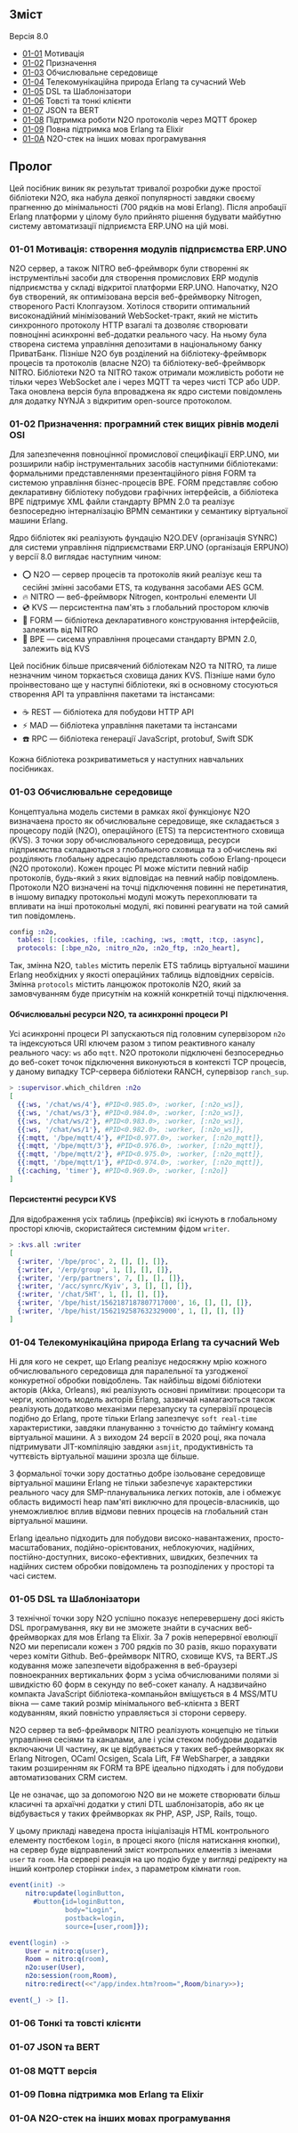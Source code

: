 ## Зміст

Версія 8.0

* [01-01](https://github.com/synrc/n2o.dev/blob/master/books/n2o/md/01.PROLOGUE.md#01-01-%D0%BC%D0%BE%D1%82%D0%B8%D0%B2%D0%B0%D1%86%D1%96%D1%8F-%D1%81%D1%82%D0%B2%D0%BE%D1%80%D0%B5%D0%BD%D0%BD%D1%8F-%D0%BC%D0%BE%D0%B4%D1%83%D0%BB%D1%96%D0%B2-%D0%BF%D1%96%D0%B4%D0%BF%D1%80%D0%B8%D1%94%D0%BC%D1%81%D1%82%D0%B2%D0%B0-erpuno) Мотивація
* [01-02](https://github.com/synrc/n2o.dev/blob/master/books/n2o/md/01.PROLOGUE.md#01-02-%D0%BF%D1%80%D0%B8%D0%B7%D0%BD%D0%B0%D1%87%D0%B5%D0%BD%D0%BD%D1%8F-%D0%BF%D1%80%D0%BE%D0%B3%D1%80%D0%B0%D0%BC%D0%BD%D0%B8%D0%B9-%D1%81%D1%82%D0%B5%D0%BA-%D0%B2%D0%B8%D1%89%D0%B8%D1%85-%D1%80%D1%96%D0%B2%D0%BD%D1%96%D0%B2-%D0%BC%D0%BE%D0%B4%D0%B5%D0%BB%D1%96-osi) Призначення
* [01-03](https://github.com/synrc/n2o.dev/blob/master/books/n2o/md/01.PROLOGUE.md#01-03-%D0%BE%D0%B1%D1%87%D0%B8%D1%81%D0%BB%D1%8E%D0%B2%D0%B0%D0%BB%D1%8C%D0%BD%D0%B5-%D1%81%D0%B5%D1%80%D0%B5%D0%B4%D0%BE%D0%B2%D0%B8%D1%89%D0%B5) Обчислювальне середовище
* [01-04](https://github.com/synrc/n2o.dev/blob/master/books/n2o/md/01.PROLOGUE.md#01-04-%D1%82%D0%B5%D0%BB%D0%B5%D0%BA%D0%BE%D0%BC%D1%83%D0%BD%D1%96%D0%BA%D0%B0%D1%86%D1%96%D0%B9%D0%BD%D0%B0-%D0%BF%D1%80%D0%B8%D1%80%D0%BE%D0%B4%D0%B0-erlang-%D1%82%D0%B0-%D1%81%D1%83%D1%87%D0%B0%D1%81%D0%BD%D0%B8%D0%B9-web) Телекомунікаційна природа Erlang та сучасний Web
* [01-05](https://github.com/synrc/n2o.dev/blob/master/books/n2o/md/01.PROLOGUE.md#01-05-dsl-%D1%82%D0%B0-%D1%88%D0%B0%D0%B1%D0%BB%D0%BE%D0%BD%D1%96%D0%B7%D0%B0%D1%82%D0%BE%D1%80%D0%B8) DSL та Шаблонізатори
* [01-06]() Товсті та тонкі клієнти
* [01-07](https://github.com/synrc/n2o.dev/blob/master/books/n2o/md/01.PROLOGUE.md#01-06-json-%D1%82%D0%B0-bert) JSON та BERT
* [01-08](https://github.com/synrc/n2o.dev/blob/master/books/n2o/md/01.PROLOGUE.md#01-07-mqtt-%D0%B2%D0%B5%D1%80%D1%81%D1%96%D1%8F) Підтримка роботи N2O протоколів через MQTT брокер
* [01-09]() Повна підтримка мов Erlang та Elixir
* [01-0A]() N2O-стек на інших мовах програмування

## Пролог

Цей посібник виник як результат тривалої розробки дуже простої бібліотеки N2O,
яка набула деякої популярності завдяки своєму прагненню до мінімальності (700 рядків на мові Erlang).
Після апробації Erlang платформи у цілому було прийнято рішення
будувати майбутню систему автоматизації підприємста ERP.UNO на цій мові.

### 01-01 Мотивація: створення модулів підприємства ERP.UNO

N2O сервер, а також NITRO веб-фреймворк були створенні як інструментільні засоби
для створення промислових ERP модулів підприємства у складі відкритої платформи ERP.UNO.
Напочатку, N2O був створений, як оптимізована версія веб-фреймворку Nitrogen,
створеного Расті Клопгаузом. Хотілося створити оптимальний високонадійний мінімізований
WebSocket-тракт, який не містить синхронного протоколу HTTP взагалі та дозволяє
створювати повноцінні асинхронні веб-додатки реального часу. На ньому була створена система
управління депозитами в національному банку ПриватБанк.
Пізніше N2O був розділений на бібліотеку-фреймворк процесів та протоколів (власне N2O) та
бібліотеку-веб-фреймворк NITRO. Бібліотеки N2O та NITRO також отримали можливість роботи
не тільки через WebSocket але і через MQTT та через чисті TCP або UDP. Така оновлена версія
була впроваджена як ядро системи повідомлень для додатку NYNJA з відкритим open-source протоколом.

### 01-02 Призначення: програмний стек вищих рівнів моделі OSI

Для запезпечення повноцінної промислової специфікації ERP.UNO,
ми розширили набір інструментальних засобів наступними бібліотеками:
формальними представленнями презентаційного рівня FORM та системою управління бізнес-процесів BPE.
FORM представляє собою декларативну бібліотеку побудови графічних інтерфейсів,
а бібліотека BPE підтримує XML файли стандарту BPMN 2.0 та реалізує
безпосередню інтерналізацію BPMN семантики у семантику віртуальної машини Erlang.

Ядро бібліотек які реалізують фундацію N2O.DEV (організація SYNRC)
для системи управління підприємствами ERP.UNO (організація ERPUNO)
у версії 8.0 виглядає наступним чином:

* ⭕ N2O &mdash; сервер процесів та протоколів який реалізує кеш та сесійні змінні засобами ETS, та кодування засобами AES GCM.
* 🔥 NITRO &mdash; веб-фреймворк Nitrogen, контрольні елементи UI
* 💿 KVS &mdash; персистентна пам'ять з глобальний простором ключів
* 🧾 FORM &mdash; бібліотека декларативного конструювання інтерфейсіів, залежить від NITRO
* 💠 BPE &mdash; сисема управління процесами стандарту BPMN 2.0, залежить від KVS

Цей посібник більше присвячений бібліотекам N2O та NITRO,
та лише незначним чином торкається сховища даних KVS. Пізніше нами було проінвестовано
ще у наступні бібліотеки, які в основному стосуються створення API та управління
пакетами та інстансами:

* ☕ REST &mdash; бібліотека для побудови HTTP API
* ⚡ MAD &mdash; бібліотека управління пакетами та інстансами
* ☎️ RPC &mdash; бібліотека генерації JavaScript, protobuf, Swift SDK

Кожна бібліотека розкриватиметься у наступних навчальних посібниках.

### 01-03 Обчислювальне середовище

Концептуальна модель системи в рамках якої функціонує N2O визначаена просто як
обчислювальне середовище, яке складається з процесору подій (N2O),
операційного (ETS) та персистентного сховища (KVS).
З точки зору обчислювального середовища, ресурси підприємства складаються
з глобального сховища та з обчислень які розділяють глобальну адресацію представляють
собою Erlang-процеси (N2O протоколи).
Кожен процес PI може містити певний набір протоколів, будь-який з яких відповідає на певний набір повідомлень.
Протоколи N2O визначені на точці підключення повинні не перетинатия, в іншому випадку протокольні
модулі можуть перехоплювати та впливати на інші протокольні модулі, які повинні реагувати
на той самий тип повідомлень.

```elixir
config :n2o,
  tables: [:cookies, :file, :caching, :ws, :mqtt, :tcp, :async],
  protocols: [:bpe_n2o, :nitro_n2o, :n2o_ftp, :n2o_heart],
```

Так, змінна N2O, `tables` містить перелік ETS таблиць віртуальної машини Erlang необхідних
у якості операційних таблиць відповідних сервісів. Змінна `protocols` містить ланцюжок протоколів N2O,
який за замовчуванням буде присутнім на кожній конкретній точці підключення.

#### Обчислювальні ресурси N2O, та асинхронні процеси PI

Усі асинхронні процеси PI запускаються під головним супервізором `n2o` та індексуються URI
ключем разом з типом реактивного каналу реального часу: `ws` або `mqtt`.
N2O протоколи підключені безпосередньо до веб-сокет точок підключення виконуються в контексті TCP процесів,
у даному випадку TCP-сервера бібліотеки RANCH, супервізор `ranch_sup`.

```elixir
> :supervisor.which_children :n2o
[
  {{:ws, '/chat/ws/4'}, #PID<0.985.0>, :worker, [:n2o_ws]},
  {{:ws, '/chat/ws/3'}, #PID<0.984.0>, :worker, [:n2o_ws]},
  {{:ws, '/chat/ws/2'}, #PID<0.983.0>, :worker, [:n2o_ws]},
  {{:ws, '/chat/ws/1'}, #PID<0.982.0>, :worker, [:n2o_ws]},
  {{:mqtt, '/bpe/mqtt/4'}, #PID<0.977.0>, :worker, [:n2o_mqtt]},
  {{:mqtt, '/bpe/mqtt/3'}, #PID<0.976.0>, :worker, [:n2o_mqtt]},
  {{:mqtt, '/bpe/mqtt/2'}, #PID<0.975.0>, :worker, [:n2o_mqtt]},
  {{:mqtt, '/bpe/mqtt/1'}, #PID<0.974.0>, :worker, [:n2o_mqtt]},
  {{:caching, 'timer'}, #PID<0.969.0>, :worker, [:n2o]}
]
```

#### Персистентні ресурси KVS

Для відображення усіх таблиць (префіксів) які існують в глобальному просторі ключів,
скористайтеся системним фідом `writer`.

```elixir
> :kvs.all :writer
[
  {:writer, '/bpe/proc', 2, [], [], []},
  {:writer, '/erp/group', 1, [], [], []},
  {:writer, '/erp/partners', 7, [], [], []},
  {:writer, '/acc/synrc/Kyiv', 3, [], [], []},
  {:writer, '/chat/5HT', 1, [], [], []},
  {:writer, '/bpe/hist/1562187187807717000', 16, [], [], []},
  {:writer, '/bpe/hist/1562192587632329000', 1, [], [], []}
]
```

### 01-04 Телекомунікаційна природа Erlang та сучасний Web

Ні для кого не секрет, що Erlang реалізує недосяжну мрію кожного
обчислювального середовища для паралельної та узгодженої конкуретної
обробки повідоблень. Так найбільш відомі бібліотеки акторів (Akka, Orleans),
які реалізують основні примітиви: процесори та черги, копіюють модель акторів Erlang,
зазвичай намагаються також реалізують додатково механізми перезапуску та супервізії процесів
подібно до Erlang, проте тільки Erlang запезпечує `soft real-time` характеристики,
завдяки плануванню з точністю до таймінгу команд віртуальної машини.
А з виходом 24 версії в 2020 році, яка почала підтримувати JIT-компіляцію
завдяки `asmjit`, продуктивність та чуттєвість віртуальної машини зрозла ще більше.

З формальної точки зору достатньо добре ізольоване середовище віртуальної
машини Erlang не тільки забезпечує характерстики реального часу для SMP-планувальника легких потоків,
але і обмежує область видимості heap пам'яті виключно для процесів-власників, що
унеможливлює вплив відмови певних процесів на глобальний стан віртуальної машини.

Erlang ідеально підходить для побудови високо-навантажених, просто-масштабованих,
подійно-орієнтованих, неблокуючих, надійних, постійно-доступних, високо-ефективних,
швидких, безпечних та надійних систем обробки повідомлень та розподілених у
просторі та часі систем.

### 01-05 DSL та Шаблонізатори

З технічної точки зору N2O успішно показує неперевершену досі
якість DSL програмування, яку ви не зможете знайти в сучасних веб-фреймворках для мов Erlang та Elixir.
За 7 років неперервної еволюції N2O ми переписали кожен з 700 рядків по 30 разів, якшо порахувати через коміти Github.
Веб-фреймворк NITRO, сховище KVS, та BERT.JS кодування може запезпечети відображення в веб-браузері
повноекранних вертикальних форм з усіма обчислюваними полями зі швидкістю 60 форм в секунду по веб-сокет каналу.
А надзвичайно компакта JavaScript бібліотека-компаньйон вміщується в 4 MSS/MTU вікна
&mdash; саме такий розмір мінімального веб-клієнта з BERT кодуванням, який повністю управляється зі сторони серверу.

N2O сервер та веб-фреймворк NITRO реалізують концепцію не тільки управління сесіями та каналами, але і усім стеком
побудови додатків включаючи UI частину, як це відбувається у таких веб-фреймворках як
Erlang Nitrogen, OCaml Ocsigen, Scala Lift, F# WebSharper, а завдяки таким розширенням як FORM та BPE
ідеально підходять і для побудови автоматизованих CRM систем.

Це не означає, що за допомогою N2O ви не можете створювати більш класичні та архаїчні
додатки у стилі DTL шаблонізаторів, або як це відбувається у таких фреймворках
як PHP, ASP, JSP, Rails, тощо.

У цьому прикладі наведена проста ініціалізація HTML контрольного елементу постбеком `login`,
в процесі якого (після натискання кнопки), на сервер буде відправлений зміст
контрольних елментів з іменами `user` та `room`. На сервері реакція на цю подію буде
у вигляді редіректу на інший контролер сторінки `index`, з параметром кімнати `room`.

```erlang
event(init) ->
    nitro:update(loginButton,
      #button{id=loginButton,
              body="Login",
              postback=login,
              source=[user,room]});

event(login) ->
    User = nitro:q(user),
    Room = nitro:q(room),
    n2o:user(User),
    n2o:session(room,Room),
    nitro:redirect(<<"/app/index.htm?room=",Room/binary>>);

event(_) -> [].
```

### 01-06 Тонкі та товсті клієнти

### 01-07 JSON та BERT

### 01-08 MQTT версія

### 01-09 Повна підтримка мов Erlang та Elixir

### 01-0A N2O-стек на інших мовах програмування
